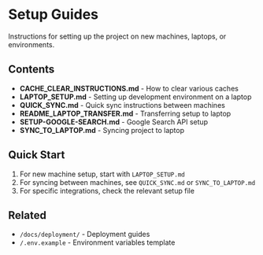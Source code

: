 # Setup Guides

Instructions for setting up the project on new machines, laptops, or environments.

## Contents

- **CACHE_CLEAR_INSTRUCTIONS.md** - How to clear various caches
- **LAPTOP_SETUP.md** - Setting up development environment on a laptop
- **QUICK_SYNC.md** - Quick sync instructions between machines
- **README_LAPTOP_TRANSFER.md** - Transferring setup to laptop
- **SETUP-GOOGLE-SEARCH.md** - Google Search API setup
- **SYNC_TO_LAPTOP.md** - Syncing project to laptop

## Quick Start

1. For new machine setup, start with `LAPTOP_SETUP.md`
2. For syncing between machines, see `QUICK_SYNC.md` or `SYNC_TO_LAPTOP.md`
3. For specific integrations, check the relevant setup file

## Related

- `/docs/deployment/` - Deployment guides
- `/.env.example` - Environment variables template
